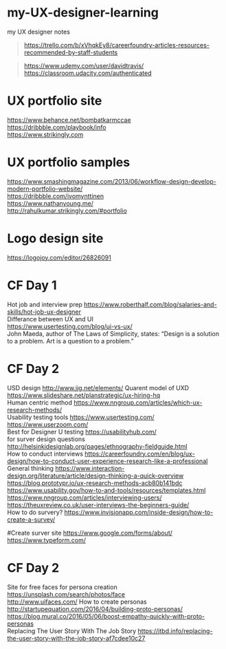 # my-UX-designer-learning
my UX designer notes
>https://trello.com/b/xVhqkEy8/careerfoundry-articles-resources-recommended-by-staff-students

> https://www.udemy.com/user/davidtravis/  
> https://classroom.udacity.com/authenticated  
# UX portfolio site
 https://www.behance.net/bombatkarmccae  
 https://dribbble.com/playbook/info  
 https://www.strikingly.com
 # UX portfolio samples
 https://www.smashingmagazine.com/2013/06/workflow-design-develop-modern-portfolio-website/  
 https://dribbble.com/ivomynttinen  
 https://www.nathanyoung.me/  
 http://rahulkumar.strikingly.com/#portfolio  
# Logo design site 
 https://logojoy.com/editor/26826091  

# CF Day 1
 Hot job and interview prep
 https://www.roberthalf.com/blog/salaries-and-skills/hot-job-ux-designer  
 Differance between UX and UI  
 https://www.usertesting.com/blog/ui-vs-ux/  
 John Maeda, author of The Laws of Simplicity, states: “Design is a solution to a problem. Art is a question to a problem.” 
 # CF Day 2
 USD design  http://www.jjg.net/elements/
 Quarent model of UXD  https://www.slideshare.net/planstrategic/ux-hiring-hq  
 Human centric method https://www.nngroup.com/articles/which-ux-research-methods/  
 Usability testing tools   https://www.usertesting.com/   
 https://www.userzoom.com/    
Best for Designer U testing   https://usabilityhub.com/    
for surver design questions  http://helsinkidesignlab.org/pages/ethnography-fieldguide.html  
How to conduct interviews   https://careerfoundry.com/en/blog/ux-design/how-to-conduct-user-experience-research-like-a-professional  
General thinking  https://www.interaction-design.org/literature/article/design-thinking-a-quick-overview  
https://blog.prototypr.io/ux-research-methods-acb80b141bdc  
https://www.usability.gov/how-to-and-tools/resources/templates.html  
https://www.nngroup.com/articles/interviewing-users/  
https://theuxreview.co.uk/user-interviews-the-beginners-guide/    
How to do survery?
https://www.invisionapp.com/inside-design/how-to-create-a-survey/   

#Create surver site  https://www.google.com/forms/about/  
https://www.typeform.com/   

# CF Day 2
Site for free faces for persona creation   https://unsplash.com/search/photos/face  
http://www.uifaces.com/
How to create personas  http://startupequation.com/2016/04/building-proto-personas/  
https://blog.mural.co/2016/05/06/boost-empathy-quickly-with-proto-personas  
Replacing The User Story With The Job Story  https://jtbd.info/replacing-the-user-story-with-the-job-story-af7cdee10c27




 
 
 
 
